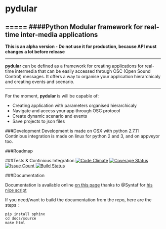 # pydular
=====
####Python Modular framework for real-time inter-media applications
---------------------------------------------------------------

**This is an alpha version - Do not use it for production, because API must changes a lot before release**

----------------------------------------------------

**pydular** can be defined as a framework for creating applications for real-time intermedia
that can be easily accessed through OSC (Open Sound Control) messages.
It offers a way to organise your application hierarchicaly and creating events and scenario.

----------------------------------------------------

For the moment, **pydular** is will be capable of:

-  Creating application with parameters organised hierarchicaly
-  ~~Navigate and access your app through OSC protocol~~
-  Create dynamic scenario and events
-  Save projects to json files

###Development
Development is made on OSX with python 2.7.11    
Continious integration is made on linux for python 2 and 3, and on appveyor too.    

###Roadmap

###Tests & Continious Integration
[![Code Climate](https://codeclimate.com/github/PixelStereo/pydular/badges/gpa.svg)](https://codeclimate.com/github/PixelStereo/pydular)
[![Coverage Status](https://coveralls.io/repos/github/PixelStereo/pydular/badge.svg?branch=master)](https://coveralls.io/github/PixelStereo/pydular?branch=master)
[![Issue Count](https://codeclimate.com/github/PixelStereo/pydular/badges/issue_count.svg)](https://codeclimate.com/github/PixelStereo/pydular)
[![Build Status](https://travis-ci.org/PixelStereo/pydular.svg?branch=master)](https://travis-ci.org/PixelStereo/pydular)

###Documentation

Documentation is available online [on this page](http://pixelstereo.github.io/pydular) thanks to @Syntaf for [his nice script](https://github.com/Syntaf/travis-sphinx)

If you need/want to build the documentation from the repo, here are the steps : 

    pip install sphinx
    cd docs/source
    make html
